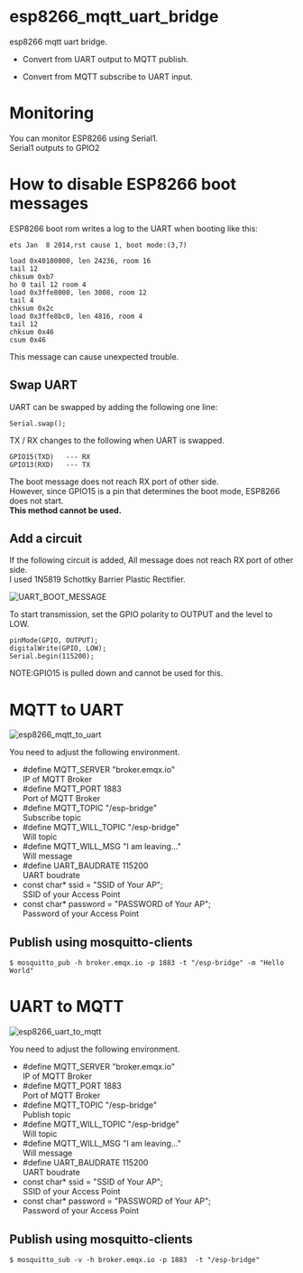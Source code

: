 # esp8266_mqtt_uart_bridge
esp8266 mqtt uart bridge.

- Convert from UART output to MQTT publish.   

- Convert from MQTT subscribe to UART input.   


# Monitoring
You can monitor ESP8266 using Serial1.   
Serial1 outputs to GPIO2

# How to disable ESP8266 boot messages
ESP8266 boot rom writes a log to the UART when booting like this:
```
ets Jan  8 2014,rst cause 1, boot mode:(3,7)

load 0x40100000, len 24236, room 16
tail 12
chksum 0xb7
ho 0 tail 12 room 4
load 0x3ffe8000, len 3008, room 12
tail 4
chksum 0x2c
load 0x3ffe8bc0, len 4816, room 4
tail 12
chksum 0x46
csum 0x46
```
This message can cause unexpected trouble.   

## Swap UART
UART can be swapped by adding the following one line:
```
Serial.swap();   
```
TX / RX changes to the following when UART is swapped.
```
GPIO15(TXD)   --- RX
GPIO13(RXD)   --- TX
```
The boot message does not reach RX port of other side.   
However, since GPIO15 is a pin that determines the boot mode, ESP8266 does not start.   
__This method cannot be used.__   

## Add a circuit
If the following circuit is added, All message does not reach RX port of other side.   
I used 1N5819 Schottky Barrier Plastic Rectifier.   

![UART_BOOT_MESSAGE](https://user-images.githubusercontent.com/6020549/74654209-28084e80-51cd-11ea-8af5-d0c03551a484.jpg)

To start transmission, set the GPIO polarity to OUTPUT and the level to LOW.   

```
pinMode(GPIO, OUTPUT);
digitalWrite(GPIO, LOW);
Serial.begin(115200);
```

NOTE:GPIO15 is pulled down and cannot be used for this.   


# MQTT to UART

![esp8266_mqtt_to_uart](https://user-images.githubusercontent.com/6020549/74579213-5246ea00-4fdc-11ea-94cf-10b20d2a71ac.jpg)

You need to adjust the following environment.

- #define MQTT_SERVER     "broker.emqx.io"   
IP of MQTT Broker
- #define MQTT_PORT       1883   
Port of MQTT Broker
- #define MQTT_TOPIC      "/esp-bridge"   
Subscribe topic
- #define MQTT_WILL_TOPIC "/esp-bridge"   
Will topic
- #define MQTT_WILL_MSG   "I am leaving..."   
Will message
- #define UART_BAUDRATE   115200   
UART boudrate
- const char* ssid = "SSID of Your AP";   
SSID of your Access Point
- const char* password = "PASSWORD of Your AP";   
Password of your Access Point

## Publish using mosquitto-clients
```
$ mosquitto_pub -h broker.emqx.io -p 1883 -t "/esp-bridge" -m "Hello World"
```

# UART to MQTT

![esp8266_uart_to_mqtt](https://user-images.githubusercontent.com/6020549/74579472-262c6880-4fde-11ea-9f81-ce0632e203a0.jpg)

You need to adjust the following environment.

- #define MQTT_SERVER     "broker.emqx.io"   
IP of MQTT Broker
- #define MQTT_PORT       1883   
Port of MQTT Broker
- #define MQTT_TOPIC      "/esp-bridge"   
Publish topic
- #define MQTT_WILL_TOPIC "/esp-bridge"   
Will topic
- #define MQTT_WILL_MSG   "I am leaving..."   
Will message
- #define UART_BAUDRATE   115200   
UART boudrate
- const char* ssid = "SSID of Your AP";   
SSID of your Access Point
- const char* password = "PASSWORD of Your AP";   
Password of your Access Point

## Publish using mosquitto-clients
```
$ mosquitto_sub -v -h broker.emqx.io -p 1883  -t "/esp-bridge"
```
